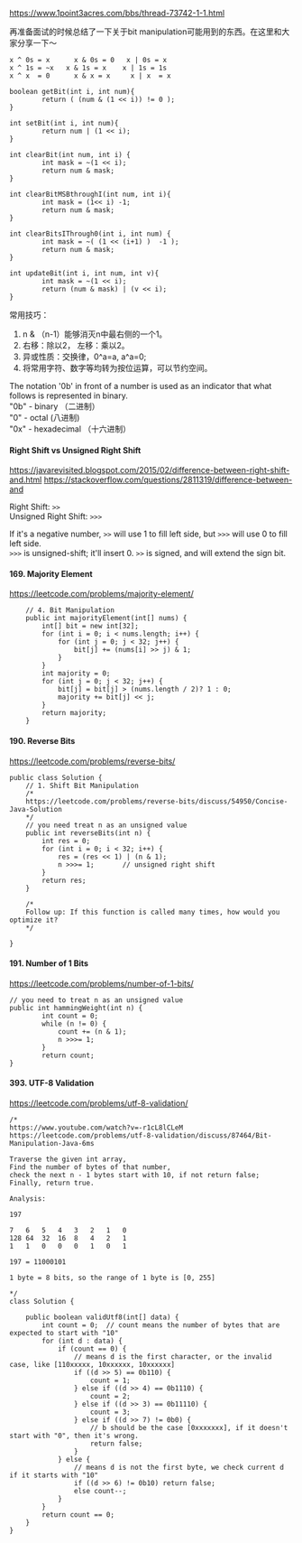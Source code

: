 https://www.1point3acres.com/bbs/thread-73742-1-1.html

再准备面试的时候总结了一下关于bit manipulation可能用到的东西。在这里和大家分享一下～

```
x ^ 0s = x      x & 0s = 0   x | 0s = x
x ^ 1s = ~x   x & 1s = x    x | 1s = 1s
x ^ x  = 0      x & x = x     x | x  = x

boolean getBit(int i, int num){
        return ( (num & (1 << i)) != 0 );
}

int setBit(int i, int num){
        return num | (1 << i);
}

int clearBit(int num, int i) {
        int mask = ~(1 << i);
        return num & mask;
}

int clearBitMSBthroughI(int num, int i){
        int mask = (1<< i) -1;
        return num & mask;
}

int clearBitsIThrough0(int i, int num) {
        int mask = ~( (1 << (i+1) )  -1 );
        return num & mask;
}

int updateBit(int i, int num, int v){
        int mask = ~(1 << i);
        return (num & mask) | (v << i);
}
```


常用技巧：
1. n & （n-1）能够消灭n中最右侧的一个1。
2.  右移：除以2， 左移：乘以2。
3. 异或性质：交换律，0^a=a, a^a=0;
4. 将常用字符、数字等均转为按位运算，可以节约空间。

The notation '0b' in front of a number is used as an indicator that what follows is represented in binary.    
"0b" - binary （二进制）   
"0" - octal (八进制)   
"0x" - hexadecimal （十六进制）    

#### Right Shift vs Unsigned Right Shift
https://javarevisited.blogspot.com/2015/02/difference-between-right-shift-and.html
https://stackoverflow.com/questions/2811319/difference-between-and

Right Shift: `>>`   
Unsigned Right Shift: `>>>`   

If it's a negative number, `>>` will use 1 to fill left side, but `>>>` will use 0 to fill left side.    
`>>>` is unsigned-shift; it'll insert 0. `>>` is signed, and will extend the sign bit.

#### 169. Majority Element
https://leetcode.com/problems/majority-element/

```
    // 4. Bit Manipulation
    public int majorityElement(int[] nums) {
        int[] bit = new int[32];
        for (int i = 0; i < nums.length; i++) {
            for (int j = 0; j < 32; j++) {
                bit[j] += (nums[i] >> j) & 1;
            }
        }
        int majority = 0;
        for (int j = 0; j < 32; j++) {
            bit[j] = bit[j] > (nums.length / 2)? 1 : 0;
            majority += bit[j] << j;
        }
        return majority;
    }
```

#### 190. Reverse Bits
https://leetcode.com/problems/reverse-bits/

```
public class Solution {
    // 1. Shift Bit Manipulation
    /*
    https://leetcode.com/problems/reverse-bits/discuss/54950/Concise-Java-Solution
    */
    // you need treat n as an unsigned value
    public int reverseBits(int n) {
        int res = 0;
        for (int i = 0; i < 32; i++) {
            res = (res << 1) | (n & 1);
            n >>>= 1;       // unsigned right shift
        }
        return res;
    }
    
    /*
    Follow up: If this function is called many times, how would you optimize it?
    */
    
}
```

#### 191. Number of 1 Bits
https://leetcode.com/problems/number-of-1-bits/

```
// you need to treat n as an unsigned value
public int hammingWeight(int n) {
        int count = 0;
        while (n != 0) {
            count += (n & 1);
            n >>>= 1;
        }
        return count;
}
```

#### 393. UTF-8 Validation
https://leetcode.com/problems/utf-8-validation/

```
/*
https://www.youtube.com/watch?v=-r1cL8lCLeM
https://leetcode.com/problems/utf-8-validation/discuss/87464/Bit-Manipulation-Java-6ms

Traverse the given int array, 
Find the number of bytes of that number, 
check the next n - 1 bytes start with 10, if not return false;
Finally, return true.

Analysis:

197

7   6   5   4   3   2   1   0
128 64  32  16  8   4   2   1
1   1   0   0   0   1   0   1

197 = 11000101

1 byte = 8 bits, so the range of 1 byte is [0, 255]

*/
class Solution {

    public boolean validUtf8(int[] data) {
        int count = 0;  // count means the number of bytes that are expected to start with "10"
        for (int d : data) {
            if (count == 0) {
                // means d is the first character, or the invalid case, like [110xxxxx, 10xxxxxx, 10xxxxxx]
                if ((d >> 5) == 0b110) {
                    count = 1;
                } else if ((d >> 4) == 0b1110) {
                    count = 2;
                } else if ((d >> 3) == 0b11110) {
                    count = 3;
                } else if ((d >> 7) != 0b0) {
                    // b should be the case [0xxxxxxx], if it doesn't start with "0", then it's wrong.
                    return false;
                }
            } else {
                // means d is not the first byte, we check current d if it starts with "10"
                if ((d >> 6) != 0b10) return false;
                else count--;
            }
        }
        return count == 0;
    }
}
```
